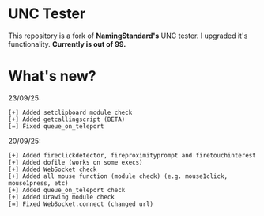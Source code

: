 # UNC Tester
This repository is a fork of **NamingStandard's** UNC tester. I upgraded it's functionality.
**Currently is out of 99.**

# What's new?
23/09/25:
```
[+] Added setclipboard module check
[+] Added getcallingscript (BETA)
[=] Fixed queue_on_teleport
```

20/09/25:
```
[+] Added fireclickdetector, fireproximityprompt and firetouchinterest
[+] Added dofile (works on some execs)
[+] Added WebSocket check
[+] Added all mouse function (module check) (e.g. mouse1click, mouse1press, etc)
[+] Added queue_on_teleport check
[+] Added Drawing module check
[=] Fixed WebSocket.connect (changed url)
```

